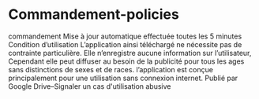 # Commandement-policies
commandement Mise à jour automatique effectuée toutes les 5 minutes                                                Condition d’utilisation   L’application ainsi téléchargé ne nécessite pas de contrainte particulière.  Elle n’enregistre aucune information sur l’utilisateur, Cependant elle peut diffuser au besoin de la publicité pour tous les ages sans distinctions de sexes et de races.   l’application est conçue principalement pour une utilisation sans connexion internet.  Publié par Google Drive–Signaler un cas d'utilisation abusive
